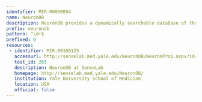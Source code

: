 ```yaml
---
identifier: MIR:00000094
name: NeuronDB
description: NeuronDB provides a dynamically searchable database of three types of neuronal properties: voltage gated conductances, neurotransmitter receptors, and neurotransmitter substances. It contains tools that provide for integration of these properties in a given type of neuron and compartment, and for comparison of properties across different types of neurons and compartments.
prefix: neurondb
pattern: ^\d+$
prefixed: 0
resources:
 - identifier: MIR:00100125
   accessurl: http://senselab.med.yale.edu/NeuronDB/NeuronProp.aspx?id=${id}
   test_id: 265
   description: NeuronDB at SenseLab
   homepage: http://senselab.med.yale.edu/NeuronDB/
   institution: Yale University School of Medicine
   location: USA
   official: false
---
```

